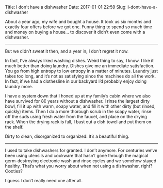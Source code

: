 Title: I don't have a dishwasher
Date: 2017-01-01 22:59
Slug: i-dont-have-a-dishwasher

About a year ago, my wife and bought a house. It took us six months and exactly four offers before we got one. Funny thing to spend so much time and money on buying a house… to discover it didn’t even come with a dishwasher.

---

But we didn’t sweat it then, and a year in, I don’t regret it now.

In fact, I’ve always liked washing dishes. Weird thing to say, I know. I like it much better than doing laundry. Dishes give me an immediate satisfaction. You go from high entropy to low entropy in a matter of minutes. Laundry just takes too long, and it’s not as satisfying since the machines do all the work. In fact, if we had a clothesline in our backyard I’d probably enjoy doing laundry more.

I have a system down that I honed up at my family’s cabin where we also have survived for 80 years without a dishwasher. I rinse the largest dirty bowl, fill it up with warm, soapy water, and fill it with other dirty (but rinsed, quickly) items. Then I do a more thorough scrub in the soapy water, rinse off the suds using fresh water from the faucet, and place on the drying rack. When the drying rack is full, I bust out a dish towel and put them on the shelf.

Dirty to clean, disorganized to organized. It’s a beautiful thing.

---

I used to take dishwashers for granted. I don’t anymore. For centuries we’ve been using utensils and cookware that hasn’t gone through the magical germ-destroying electronic wash and rinse cycles and we somehow stayed healthy. That‘s what you worry about when not using a dishwasher, right? Cooties?

I guess I don’t really need one after all.